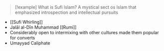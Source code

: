 >[!example] What is Sufi Islam?
A mystical sect os Islam that emphasized introspection and intellectual pursuits

- [[Sufi Whirling]]
- Jalāl al-Dīn Muhammad [[Rumi]]
- Considerably open to intermixing with other cultures made them popular for converts
- Umayyad Caliphate